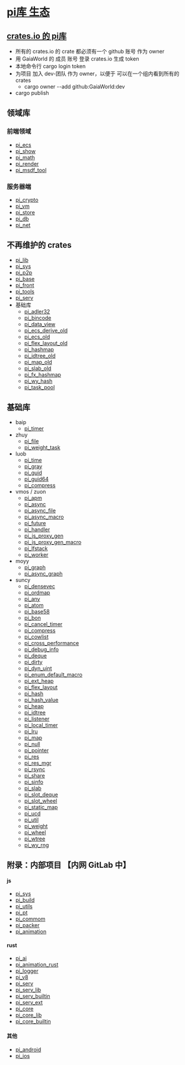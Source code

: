 # [pi库 生态](https://github.com/GaiaWorld/pi_ecosystem)

## [crates.io 的 pi库](https://crates.io/teams/github:gaiaworld:dev)

+ 所有的 crates.io 的 crate 都必须有一个 github 账号 作为 owner
+ 用 GaiaWorld 的 成员 账号 登录 crates.io 生成 token
+ 本地命令行 cargo login token
+ 为项目 加入 dev-团队 作为 owner，以便于 可以在一个组内看到所有的crates
    - cargo owner --add github:GaiaWorld:dev
+ cargo publish

## 领域库

### 前端领域

+ [pi_ecs](https://github.com/GaiaWorld/pi_ecs)
+ [pi_show](https://github.com/GaiaWorld/pi_show)
+ [pi_math](https://github.com/GaiaWorld/pi_math)
+ [pi_render](https://github.com/GaiaWorld/pi_render)
+ [pi_msdf_tool](https://github.com/GaiaWorld/pi_msdf_tool)

### 服务器端

+ [pi_crypto](https://github.com/GaiaWorld/pi_crypto)
+ [pi_vm](https://github.com/GaiaWorld/pi_vm)
+ [pi_store](https://github.com/GaiaWorld/pi_store)
+ [pi_db](https://github.com/GaiaWorld/pi_db) 
+ [pi_net](https://github.com/GaiaWorld/pi_net)

## 不再维护的 crates

+ [pi_lib](https://github.com/GaiaWorld/pi_lib)
+ [pi_sys](https://github.com/GaiaWorld/pi_sys)
+ [pi_p2p](https://github.com/GaiaWorld/pi_p2p)
+ [pi_base](https://github.com/GaiaWorld/pi_base)
+ [pi_front](https://github.com/GaiaWorld/pi_front)
+ [pi_tools](https://github.com/GaiaWorld/pi_tools)
+ [pi_serv](https://github.com/GaiaWorld/pi_serv)
+ 基础库
  - [pi_adler32](https://github.com/GaiaWorld/pi_adler32)
  - [pi_bincode](https://github.com/GaiaWorld/pi_bincode)
  - [pi_data_view](https://github.com/GaiaWorld/pi_data_view)
  - [pi_ecs_derive_old](https://github.com/GaiaWorld/pi_ecs_derive_old)
  - [pi_ecs_old](https://github.com/GaiaWorld/pi_ecs_old)
  - [pi_flex_layout_old](https://github.com/GaiaWorld/pi_flex_layout_old)
  - [pi_hashmap](https://github.com/GaiaWorld/pi_hashmap)
  - [pi_idtree_old](https://github.com/GaiaWorld/pi_idtree_old)
  - [pi_map_old](https://github.com/GaiaWorld/pi_map_old)
  - [pi_slab_old](https://github.com/GaiaWorld/pi_slab_old)
  - [pi_fx_hashmap](https://github.com/GaiaWorld/pi_fx_hashmap)
  - [pi_wy_hash](https://github.com/GaiaWorld/pi_wy_hash)
  - [pi_task_pool](https://github.com/GaiaWorld/pi_task_pool)

## 基础库

+ baip
    - [pi_timer](https://github.com/GaiaWorld/pi_timer)
+ zhuy
    - [pi_file](https://github.com/GaiaWorld/pi_file)
    - [pi_weight_task](https://github.com/GaiaWorld/pi_weight_task)
+ luob
    - [pi_time](https://github.com/GaiaWorld/pi_time)
    - [pi_gray](https://github.com/GaiaWorld/pi_gray)
    - [pi_guid](https://github.com/GaiaWorld/pi_guid)
    - [pi_guid64](https://github.com/GaiaWorld/pi_guid64)
    - [pi_compress](https://github.com/GaiaWorld/pi_compress)
+ vmos / zuon
    - [pi_apm](https://github.com/GaiaWorld/pi_apm)
    - [pi_async](https://github.com/GaiaWorld/pi_async)
    - [pi_async_file](https://github.com/GaiaWorld/pi_async_file)
    - [pi_async_macro](https://github.com/GaiaWorld/pi_async_macro)
    - [pi_future](https://github.com/GaiaWorld/pi_future)
    - [pi_handler](https://github.com/GaiaWorld/pi_handler)
    - [pi_js_proxy_gen](https://github.com/GaiaWorld/pi_js_proxy_gen)
    - [pi_js_proxy_gen_macro](https://github.com/GaiaWorld/pi_js_proxy_gen_macro)
    - [pi_lfstack](https://github.com/GaiaWorld/pi_lfstack)
    - [pi_worker](https://github.com/GaiaWorld/pi_worker)
+ moyy
    - [pi_graph](https://github.com/GaiaWorld/pi_graph)
    - [pi_async_graph](https://github.com/GaiaWorld/pi_async_graph)
+ suncy
    + [pi_densevec](https://github.com/GaiaWorld/pi_densevec)
    + [pi_ordmap](https://github.com/GaiaWorld/pi_ordmap)
    + [pi_any](https://github.com/GaiaWorld/pi_any)
    + [pi_atom](https://github.com/GaiaWorld/pi_atom)
    + [pi_base58](https://github.com/GaiaWorld/pi_base58)
    + [pi_bon](https://github.com/GaiaWorld/pi_bon)
    + [pi_cancel_timer](https://github.com/GaiaWorld/pi_cancel_timer)
    + [pi_compress](https://github.com/GaiaWorld/pi_compress)
    + [pi_cowlist](https://github.com/GaiaWorld/pi_cowlist)
    + [pi_cross_performance](https://github.com/GaiaWorld/pi_cross_performance)
    + [pi_debug_info](https://github.com/GaiaWorld/pi_debug_info)
    + [pi_deque](https://github.com/GaiaWorld/pi_deque)
    + [pi_dirty](https://github.com/GaiaWorld/pi_dirty)
    + [pi_dyn_uint](https://github.com/GaiaWorld/pi_dyn_uint)
    + [pi_enum_default_macro](https://github.com/GaiaWorld/pi_enum_default_macro)
    + [pi_ext_heap](https://github.com/GaiaWorld/pi_ext_heap)
    + [pi_flex_layout](https://github.com/GaiaWorld/pi_flex_layout)
    + [pi_hash](https://github.com/GaiaWorld/pi_hash)
    + [pi_hash_value](https://github.com/GaiaWorld/pi_hash_value)
    + [pi_heap](https://github.com/GaiaWorld/pi_heap)
    + [pi_idtree](https://github.com/GaiaWorld/pi_idtree)
    + [pi_listener](https://github.com/GaiaWorld/pi_listener)
    + [pi_local_timer](https://github.com/GaiaWorld/pi_local_timer)
    + [pi_lru](https://github.com/GaiaWorld/pi_lru)
    + [pi_map](https://github.com/GaiaWorld/pi_map)
    + [pi_null](https://github.com/GaiaWorld/pi_null)
    + [pi_pointer](https://github.com/GaiaWorld/pi_pointer)
    + [pi_res](https://github.com/GaiaWorld/pi_res)
    + [pi_res_mgr](https://github.com/GaiaWorld/pi_res_mgr)
    + [pi_rsync](https://github.com/GaiaWorld/pi_rsync)
    + [pi_share](https://github.com/GaiaWorld/pi_share)
    + [pi_sinfo](https://github.com/GaiaWorld/pi_sinfo)
    + [pi_slab](https://github.com/GaiaWorld/pi_slab)
    + [pi_slot_deque](https://github.com/GaiaWorld/pi_slot_deque)
    + [pi_slot_wheel](https://github.com/GaiaWorld/pi_slot_wheel)
    + [pi_static_map](https://github.com/GaiaWorld/pi_static_map)
    + [pi_ucd](https://github.com/GaiaWorld/pi_ucd)
    + [pi_util](https://github.com/GaiaWorld/pi_util)
    + [pi_weight](https://github.com/GaiaWorld/pi_weight)
    + [pi_wheel](https://github.com/GaiaWorld/pi_wheel)
    + [pi_wtree](https://github.com/GaiaWorld/pi_wtree)
    + [pi_wy_rng](https://github.com/GaiaWorld/pi_wy_rng)

## 附录：内部项目 【内网 GitLab 中】

#### js

+ [pi_sys](http://192.168.31.241:10082/tech/pi_sys)
+ [pi_build](http://192.168.31.241:10082/tech/pi_build)
+ [pi_utils](http://192.168.31.241:10082/tech/pi_utils)
+ [pi_pt](http://192.168.31.241:10082/tech/pi_pt)
+ [pi_commom](http://192.168.31.241:10082/tech/pi_common)
+ [pi_packer](http://192.168.31.241:10082/tech/pi_packer)
+ [pi_animation](http://192.168.31.241:10082/tech/pi_animation)

#### rust

+ [pi_ai](http://192.168.31.241:10082/tech/pi_ai)
+ [pi_animation_rust](http://192.168.31.241:10082/tech/pi_animation_rust)
+ [pi_logger](http://192.168.31.241:10082/tech//pi_logger)
+ [pi_v8](http://192.168.31.241:10082/tech/pi_v8)
+ [pi_serv](http://192.168.31.241:10082/tech/pi_serv)
+ [pi_serv_lib](http://192.168.31.241:10082/tech/pi_serv_lib)
+ [pi_serv_builtin](http://192.168.31.241:10082/tech/pi_serv_builtin)
+ [pi_serv_ext](http://192.168.31.241:10082/tech/pi_serv_ext)
+ [pi_core](http://192.168.31.241:10082/tech/pi_core)
+ [pi_core_lib](http://192.168.31.241:10082/tech/pi_core_lib)
+ [pi_core_builtin](http://192.168.31.241:10082/tech/pi_core_builtin)

#### 其他

+ [pi_android](http://192.168.31.241:10082/tech/pi_android)
+ [pi_ios](http://192.168.31.241:10082/tech/pi_ios)
